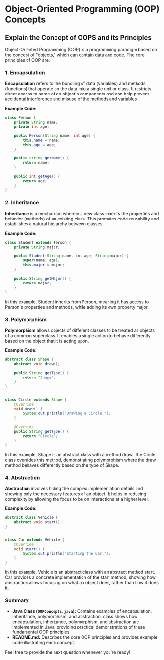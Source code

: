 # Object-Oriented Programming (OOP) Concepts

## Explain the Concept of OOPS and its Principles

Object-Oriented Programming (OOP) is a programming paradigm based on the concept of "objects," which can contain data and code. The core principles of OOP are:

### 1. Encapsulation

**Encapsulation** refers to the bundling of data (variables) and methods (functions) that operate on the data into a single unit or class. It restricts direct access to some of an object's components and can help prevent accidental interference and misuse of the methods and variables.

**Example Code:**
```java
class Person {
    private String name;
    private int age;

    public Person(String name, int age) {
        this.name = name;
        this.age = age;
    }

    public String getName() {
        return name;
    }

    public int getAge() {
        return age;
    }
}
```


### 2. Inheritance

**Inheritance** is a mechanism wherein a new class inherits the properties and behavior (methods) of an existing class. This promotes code reusability and establishes a natural hierarchy between classes.

**Example Code:**
```java
class Student extends Person {
    private String major;

    public Student(String name, int age, String major) {
        super(name, age);
        this.major = major;
    }

    public String getMajor() {
        return major;
    }
}

```
In this example, Student inherits from Person, meaning it has access to Person's properties and methods, while adding its own property major.

### 3. Polymorphism

**Polymorphism** allows objects of different classes to be treated as objects of a common superclass. It enables a single action to behave differently based on the object that it is acting upon.

**Example Code:**
```java
abstract class Shape {
    abstract void draw();

    public String getType() {
        return "Shape";
    }
}
```
```java

class Circle extends Shape {
    @Override
    void draw() {
        System.out.println("Drawing a Circle.");
    }

    @Override
    public String getType() {
        return "Circle";
    }
}
```
In this example, Shape is an abstract class with a method draw. The Circle class overrides this method, demonstrating polymorphism where the draw method behaves differently based on the type of Shape.

### 4. Abstraction

**Abstraction** involves hiding the complex implementation details and showing only the necessary features of an object. It helps in reducing complexity by allowing the focus to be on interactions at a higher level.

**Example Code:**
```java
abstract class Vehicle {
    abstract void start();
}
```
```java

class Car extends Vehicle {
    @Override
    void start() {
        System.out.println("Starting the Car.");
    }
}
```
In this example, Vehicle is an abstract class with an abstract method start. Car provides a concrete implementation of the start method, showing how abstraction allows focusing on what an object does, rather than how it does it.


### Summary

- **Java Class (`OOPConcepts.java`):** Contains examples of encapsulation, inheritance, polymorphism, and abstraction. class shows how encapsulation, inheritance, polymorphism, and abstraction are implemented in Java, providing practical demonstrations of these fundamental OOP principles.
- **README.md:** Describes the core OOP principles and provides example code illustrating each concept.

Feel free to provide the next question whenever you're ready!

